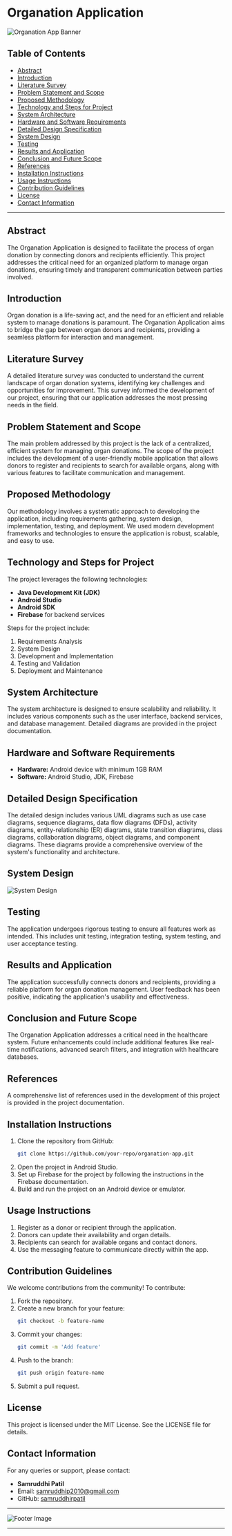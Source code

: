 

# Organation Application

![Organation App Banner](https://i.pinimg.com/564x/58/b0/8c/58b08c17a567eb30b44e436a6dd69096.jpg)

## Table of Contents

- [Abstract](#abstract)
- [Introduction](#introduction)
- [Literature Survey](#literature-survey)
- [Problem Statement and Scope](#problem-statement-and-scope)
- [Proposed Methodology](#proposed-methodology)
- [Technology and Steps for Project](#technology-and-steps-for-project)
- [System Architecture](#system-architecture)
- [Hardware and Software Requirements](#hardware-and-software-requirements)
- [Detailed Design Specification](#detailed-design-specification)
- [System Design](#system-design)
- [Testing](#testing)
- [Results and Application](#results-and-application)
- [Conclusion and Future Scope](#conclusion-and-future-scope)
- [References](#references)
- [Installation Instructions](#installation-instructions)
- [Usage Instructions](#usage-instructions)
- [Contribution Guidelines](#contribution-guidelines)
- [License](#license)
- [Contact Information](#contact-information)

---

## Abstract

The Organation Application is designed to facilitate the process of organ donation by connecting donors and recipients efficiently. This project addresses the critical need for an organized platform to manage organ donations, ensuring timely and transparent communication between parties involved.

## Introduction

Organ donation is a life-saving act, and the need for an efficient and reliable system to manage donations is paramount. The Organation Application aims to bridge the gap between organ donors and recipients, providing a seamless platform for interaction and management.

## Literature Survey

A detailed literature survey was conducted to understand the current landscape of organ donation systems, identifying key challenges and opportunities for improvement. This survey informed the development of our project, ensuring that our application addresses the most pressing needs in the field.

## Problem Statement and Scope

The main problem addressed by this project is the lack of a centralized, efficient system for managing organ donations. The scope of the project includes the development of a user-friendly mobile application that allows donors to register and recipients to search for available organs, along with various features to facilitate communication and management.

## Proposed Methodology

Our methodology involves a systematic approach to developing the application, including requirements gathering, system design, implementation, testing, and deployment. We used modern development frameworks and technologies to ensure the application is robust, scalable, and easy to use.

## Technology and Steps for Project

The project leverages the following technologies:
- **Java Development Kit (JDK)**
- **Android Studio**
- **Android SDK**
- **Firebase** for backend services

Steps for the project include:
1. Requirements Analysis
2. System Design
3. Development and Implementation
4. Testing and Validation
5. Deployment and Maintenance

## System Architecture

The system architecture is designed to ensure scalability and reliability. It includes various components such as the user interface, backend services, and database management. Detailed diagrams are provided in the project documentation.

## Hardware and Software Requirements

- **Hardware:** Android device with minimum 1GB RAM
- **Software:** Android Studio, JDK, Firebase

## Detailed Design Specification

The detailed design includes various UML diagrams such as use case diagrams, sequence diagrams, data flow diagrams (DFDs), activity diagrams, entity-relationship (ER) diagrams, state transition diagrams, class diagrams, collaboration diagrams, object diagrams, and component diagrams. These diagrams provide a comprehensive overview of the system's functionality and architecture.

## System Design

![System Design](https://i.pinimg.com/736x/b5/cc/26/b5cc26aa9bca657025879290e0bde62d.jpg)

## Testing

The application undergoes rigorous testing to ensure all features work as intended. This includes unit testing, integration testing, system testing, and user acceptance testing.

## Results and Application

The application successfully connects donors and recipients, providing a reliable platform for organ donation management. User feedback has been positive, indicating the application's usability and effectiveness.

## Conclusion and Future Scope

The Organation Application addresses a critical need in the healthcare system. Future enhancements could include additional features like real-time notifications, advanced search filters, and integration with healthcare databases.

## References

A comprehensive list of references used in the development of this project is provided in the project documentation.

## Installation Instructions

1. Clone the repository from GitHub:
   ```bash
   git clone https://github.com/your-repo/organation-app.git
   ```
2. Open the project in Android Studio.
3. Set up Firebase for the project by following the instructions in the Firebase documentation.
4. Build and run the project on an Android device or emulator.

## Usage Instructions

1. Register as a donor or recipient through the application.
2. Donors can update their availability and organ details.
3. Recipients can search for available organs and contact donors.
4. Use the messaging feature to communicate directly within the app.

## Contribution Guidelines

We welcome contributions from the community! To contribute:

1. Fork the repository.
2. Create a new branch for your feature:
   ```bash
   git checkout -b feature-name
   ```
3. Commit your changes:
   ```bash
   git commit -m 'Add feature'
   ```
4. Push to the branch:
   ```bash
   git push origin feature-name
   ```
5. Submit a pull request.

## License

This project is licensed under the MIT License. See the LICENSE file for details.

## Contact Information

For any queries or support, please contact:
- **Samruddhi Patil**
- Email: [samruddhip2010@gmail.com](mailto:samruddhip2010@gmail.com)
- GitHub: [samruddhirpatil](https://github.com/samruddhirpatil)

---

![Footer Image](https://i.pinimg.com/564x/2d/f9/3e/2df93eeb090e2cd09b88f8d5330c1cc2.jpg)

---
